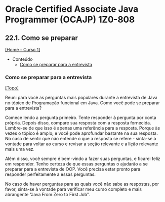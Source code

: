 # Oracle Certified Associate Java Programmer (OCAJP) 1Z0-808

## 22.1. Como se preparar
[[Home - Curso 1]](../../README.md#curso-1)<br />

- Conteúdo
  - [Como se preparar para a entrevista](#como-se-preparar-para-a-entrevista)

### Como se preparar para a entrevista
[[Topo]](#)<br />

Reuni para você as perguntas mais populares durante a entrevista de Java no tópico de Programação funcional em Java. Como você pode se preparar para a entrevista?

Comece lendo a pergunta primeiro. Tente responder à pergunta por conta própria. Depois disso, compare sua resposta com a resposta fornecida. Lembre-se de que isso é apenas uma referência para a resposta. Porque às vezes o tópico é amplo, e você pode aprofundar bastante na sua resposta. No caso de sentir que não entende o que a resposta se refere - sinta-se à vontade para voltar ao curso e revisar a seção relevante e a lição relevante mais uma vez.

Além disso, você sempre é bem-vindo a fazer suas perguntas, e ficarei feliz em responder. Tenho certeza de que essas perguntas o ajudarão a se preparar para a entrevista de OOP. Você precisa estar pronto para responder perfeitamente a essas perguntas.

No caso de haver perguntas para as quais você não sabe as respostas, por favor, sinta-se à vontade para verificar meu curso completo e mais abrangente "Java From Zero to First Job".
